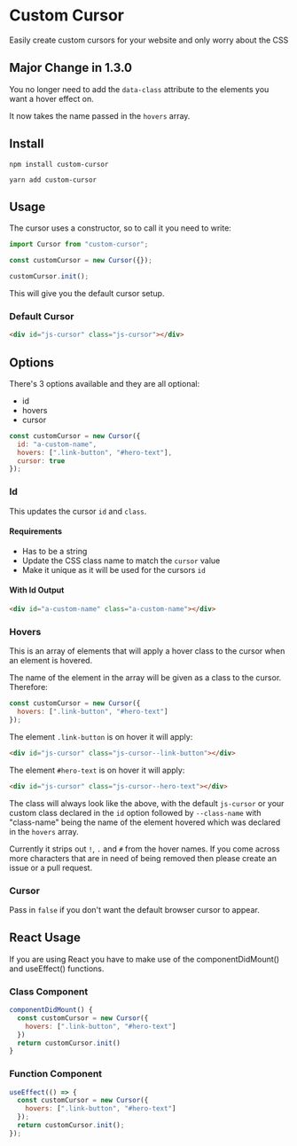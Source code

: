 # Custom Cursor

Easily create custom cursors for your website and only worry about the CSS

## Major Change in 1.3.0

You no longer need to add the `data-class` attribute to the elements you want a hover effect on.

It now takes the name passed in the `hovers` array.

## Install

`npm install custom-cursor`

`yarn add custom-cursor`

## Usage

The cursor uses a constructor, so to call it you need to write:

```js
import Cursor from "custom-cursor";

const customCursor = new Cursor({});

customCursor.init();
```

This will give you the default cursor setup.

### Default Cursor

```html
<div id="js-cursor" class="js-cursor"></div>
```

## Options

There's 3 options available and they are all optional:

- id
- hovers
- cursor

```js
const customCursor = new Cursor({
  id: "a-custom-name",
  hovers: [".link-button", "#hero-text"],
  cursor: true
});
```

### Id

This updates the cursor `id` and `class`.

#### Requirements

- Has to be a string
- Update the CSS class name to match the `cursor` value
- Make it unique as it will be used for the cursors `id`

#### With Id Output

```html
<div id="a-custom-name" class="a-custom-name"></div>
```

### Hovers

This is an array of elements that will apply a hover class to the cursor when an element is hovered.

The name of the element in the array will be given as a class to the cursor. Therefore:

```js
const customCursor = new Cursor({
  hovers: [".link-button", "#hero-text"]
});
```

The element `.link-button` is on hover it will apply:

```html
<div id="js-cursor" class="js-cursor--link-button"></div>
```

The element `#hero-text` is on hover it will apply:

```html
<div id="js-cursor" class="js-cursor--hero-text"></div>
```

The class will always look like the above, with the default `js-cursor` or your custom class declared in the `id` option followed by `--class-name` with "class-name" being the name of the element hovered which was declared in the `hovers` array.

Currently it strips out `!`, `.` and `#` from the hover names. If you come across more characters that are in need of being removed then please create an issue or a pull request.

### Cursor

Pass in `false` if you don't want the default browser cursor to appear.

## React Usage

If you are using React you have to make use of the componentDidMount() and useEffect() functions.

### Class Component

```js
componentDidMount() {
  const customCursor = new Cursor({
    hovers: [".link-button", "#hero-text"]
  })
  return customCursor.init()
}
```

### Function Component

```js
useEffect(() => {
  const customCursor = new Cursor({
    hovers: [".link-button", "#hero-text"]
  });
  return customCursor.init();
});
```
